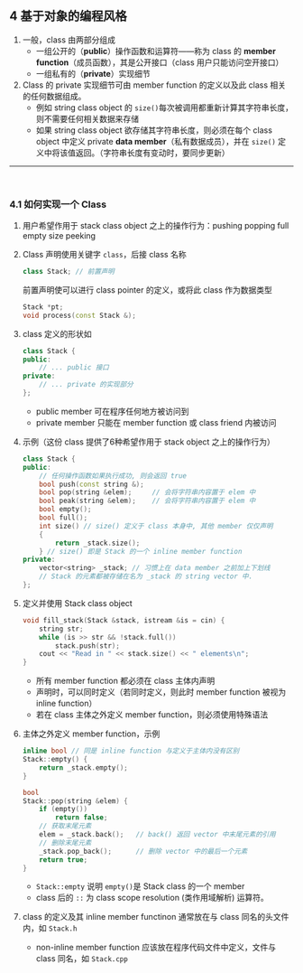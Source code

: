 ## 4 基于对象的编程风格

1. 一般，class 由两部分组成
    - 一组公开的（**public**）操作函数和运算符——称为 class 的 **member function**（成员函数），其是公开接口（class 用户只能访问空开接口）
    - 一组私有的（**private**）实现细节
2. Class 的 private 实现细节可由 member function 的定义以及此 class 相关的任何数据组成。
    - 例如 string class object 的 `size()`每次被调用都重新计算其字符串长度，则不需要任何相关数据来存储
    - 如果 string class object 欲存储其字符串长度，则必须在每个 class object 中定义 private **data member**（私有数据成员），并在 `size()` 定义中将该值返回。（字符串长度有变动时，要同步更新）

---

<br />

### 4.1 如何实现一个 Class

1. 用户希望作用于 stack class object 之上的操作行为：pushing popping full empty size peeking

2. Class 声明使用关键字 `class`，后接 class 名称

    ```cpp
    class Stack; // 前置声明
    ```

    前置声明使可以进行 class pointer 的定义，或将此 class 作为数据类型

    ```cpp
    Stack *pt;
    void process(const Stack &);
    ```

3. class 定义的形状如

    ```cpp
    class Stack {
    public:
        // ... public 接口
    private:
        // ... private 的实现部分
    };
    ```

    - public member 可在程序任何地方被访问到
    - private member 只能在 member function 或 class friend 内被访问

4. 示例（这份 class 提供了6种希望作用于 stack object 之上的操作行为）

    ```cpp
    class Stack {
    public:
        // 任何操作函数如果执行成功, 则会返回 true
        bool push(const string &);
        bool pop(string &elem);     // 会将字符串内容置于 elem 中
        bool peak(string &elem);    // 会将字符串内容置于 elem 中
        bool empty();
        bool full();
        int size() // size() 定义于 class 本身中, 其他 member 仅仅声明
        {
            return _stack.size();
        } // size() 即是 Stack 的一个 inline member function
    private:
        vector<string> _stack; // 习惯上在 data member 之前加上下划线
        // Stack 的元素都被存储在名为 _stack 的 string vector 中.
    };
    ```

5. 定义并使用 Stack class object

    ```cpp
    void fill_stack(Stack &stack, istream &is = cin) {
        string str;
        while (is >> str && !stack.full())
            stack.push(str);
        cout << "Read in " << stack.size() << " elements\n";
    }
    ```

    - 所有 member function 都必须在 class 主体内声明
    - 声明时，可以同时定义（若同时定义，则此时 member function 被视为 inline function）
    - 若在 class 主体之外定义 member function，则必须使用特殊语法

6. 主体之外定义 member function，示例

    ```cpp
    inline bool // 同是 inline function 与定义于主体内没有区别
    Stack::empty() {
        return _stack.empty();
    }
    
    bool 
    Stack::pop(string &elem) {
        if (empty())
            return false;
        // 获取末尾元素
        elem = _stack.back();   // back() 返回 vector 中末尾元素的引用
        // 删除末尾元素
        _stack.pop_back();      // 删除 vector 中的最后一个元素
        return true;
    }
    ```

    - `Stack::empty` 说明 `empty()`是 Stack class 的一个 member
    - class 后的 `::` 为 class scope resolution (类作用域解析) 运算符。

7. class 的定义及其 inline member functinon 通常放在与 class 同名的头文件内，如 `Stack.h`
    - non-inline member function 应该放在程序代码文件中定义，文件与 class 同名，如 `Stack.cpp`



















